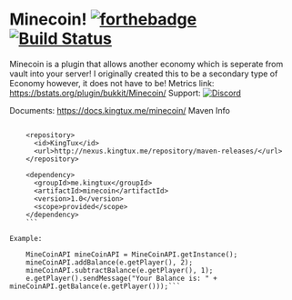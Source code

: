 # Minecoin! [![forthebadge](http://forthebadge.com/images/badges/60-percent-of-the-time-works-every-time.svg)](http://forthebadge.com) [![Build Status](http://ci.kingtux.me/job/Minecoin/badge/icon)](http://ci.kingtux.me/job/Minecoin/)
Minecoin is a plugin that allows another economy which is seperate from vault into your server!
I originally created this to be a secondary type of Economy however, it does not have to be!
Metrics link: https://bstats.org/plugin/bukkit/Minecoin/
Support:
[![Discord](https://imgur.com/MFRRBn4.png)](https://discord.gg/dcZfcSK)

Documents: https://docs.kingtux.me/minecoin/
Maven Info
```
    
    <repository>
      <id>KingTux</id>
      <url>http://nexus.kingtux.me/repository/maven-releases/</url>
    </repository>
    
    <dependency>
      <groupId>me.kingtux</groupId>
      <artifactId>minecoin</artifactId>
      <version>1.0</version>
      <scope>provided</scope>
    </dependency>
    ```
    
Example: 
```
        MineCoinAPI mineCoinAPI = MineCoinAPI.getInstance();
        mineCoinAPI.addBalance(e.getPlayer(), 2);
        mineCoinAPI.subtractBalance(e.getPlayer(), 1);
        e.getPlayer().sendMessage("Your Balance is: " + mineCoinAPI.getBalance(e.getPlayer()));```

